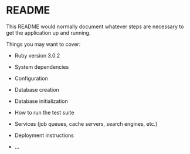 # README

This README would normally document whatever steps are necessary to get the
application up and running.

Things you may want to cover:

* Ruby version
3.0.2

* System dependencies

* Configuration

* Database creation

* Database initialization

* How to run the test suite

* Services (job queues, cache servers, search engines, etc.)

* Deployment instructions

* ...
